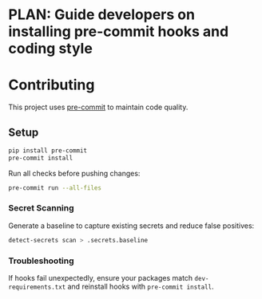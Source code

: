 # PLAN: Guide developers on installing pre-commit hooks and coding style
# Contributing

This project uses [pre-commit](https://pre-commit.com) to maintain code quality.

## Setup

```bash
pip install pre-commit
pre-commit install
```

Run all checks before pushing changes:

```bash
pre-commit run --all-files
```

### Secret Scanning

Generate a baseline to capture existing secrets and reduce false positives:

```bash
detect-secrets scan > .secrets.baseline
```

### Troubleshooting

If hooks fail unexpectedly, ensure your packages match `dev-requirements.txt` and
reinstall hooks with `pre-commit install`.
